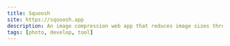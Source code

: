 ```yaml
---
title: Squoosh
site: https://squoosh.app
description: An image compression web app that reduces image sizes through numerous formats.
tags: [photo, develop, tool]
---
```

